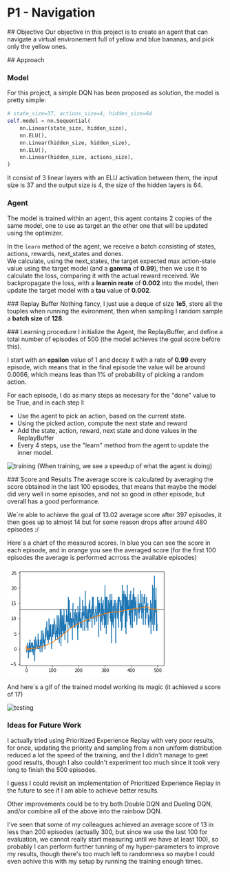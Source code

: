 # P1 - Navigation
## Objective
Our objective in this project is to create an agent that can navigate a virtual environement full of yellow and blue bananas, and pick only the yellow ones.

## Approach
### Model
For this project, a simple DQN has been proposed as solution, the model is pretty simple:
```python
# state_size=37, actions_size=4, hidden_size=64
self.model = nn.Sequential(
	nn.Linear(state_size, hidden_size),
	nn.ELU(),
	nn.Linear(hidden_size, hidden_size),
	nn.ELU(),
	nn.Linear(hidden_size, actions_size),
)
```
It consist of 3 linear layers with an ELU activation between them, the input size is 37 and the output size is 4, the size of the hidden layers is 64.
### Agent
The model is trained within an agent, this agent contains 2 copies of the same model, one to use as target an the other one that will be updated using the optimizer.

In the `learn` method of the agent, we receive a batch consisting of states, actions, rewards, next_states and dones.  
We calculate, using the next_states, the target expected max action-state value using the target model (and a **gamma** of **0.99**), then we use it to calculate the loss, comparing it with the actual reward received. We backpropagate the loss, with a **learnin reate** of **0.002** into the model, then update the target model with a **tau** value of **0.002**.

### Replay Buffer
Nothing fancy, I just use a deque of size **1e5**, store all the touples when running the evironment, then when sampling I random sample a **batch size** of **128**.

### Learning procedure
I initialize the Agent, the ReplayBuffer, and define a total number of episodes of 500 (the model achieves the goal score before this).

I start with an **epsilon** value of 1 and decay it with a rate of **0.99** every episode, wich means that in the final episode the value will be around 0.0066, which means leas than 1% of probability of picking a random action.

For each episode, I do as many steps as necesary for the "done" value to be True, and in each step I:

- Use the agent to pick an action, based on the current state.
- Using the picked action, compute the next state and reward
- Add the state, action, reward, next state and done values in the ReplayBuffer
- Every 4 steps, use the "learn" method from the agent to update the inner model.

![training](training.gif)
(When training, we see a speedup of what the agent is doing)


### Score and Results
The average score is calculated by averaging the score obtained in the last 100 episodes, that means that maybe the model did very well in some episodes, and not so good in other episode, but overall has a good performance.

We´re able to achieve the goal of 13.02 average score after 397 episodes, it then goes up to almost 14 but for some reason drops after around 480 episodes :/ 

Here´s a chart of the measured scores. In blue you can see the score in each episode, and in orange you see the averaged score (for the first 100 episodes the average is performed acrross the available episodes)

![chart](chart.png)

And here´s a gif of the trained model working its magic (it achieved a score of 17)

![testing](testing.gif)

### Ideas for Future Work
I actually tried using Prioritized Experience Replay with very poor results, for once, updating the priority and sampling from a non uniform distribution reduced a lot the speed of the training, and the I didn't manage to geet good results, though I also couldn't experiment too much since it took very long to finish the 500 episodes.

I guess I could revisit an implementation of Prioritized Experience Replay in the future to see if I am able to achieve better results.

Other improvements could be to try both Double DQN and Dueling DQN, and/or combine all of the above into the rainbow DQN.

I've seen that some of my colleagues achieved an average score of 13 in less than 200 episodes (actually 300, but since we use the last 100 for evaluation, we cannot really start measuring until we have at least 100), so probably I can perform further tunning of my hyper-parameters to improve my results, though there's too much left to randomness so maybe I could even achive this with my setup by running the training enough times.




